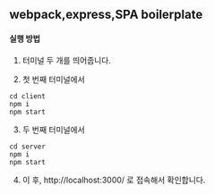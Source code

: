 ## webpack,express,SPA boilerplate

#### 실행 방법

1. 터미널 두 개를 띄어줍니다.

2. 첫 번째 터미널에서

```
cd client
npm i
npm start
```

3. 두 번째 터미널에서

```
cd server
npm i
npm start
```

4. 이 후, http://localhost:3000/ 로 접속해서 확인합니다.
